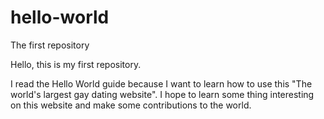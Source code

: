 # hello-world
The first repository

Hello, this is my first repository.

I read the Hello World guide because I want to learn how to use this "The world's largest gay dating website".
I hope to learn some thing interesting on this website and make some contributions to the world.
